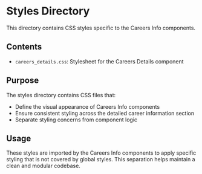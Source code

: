 # Styles Directory

This directory contains CSS styles specific to the Careers Info components.

## Contents

- `careers_details.css`: Stylesheet for the Careers Details component

## Purpose

The styles directory contains CSS files that:
- Define the visual appearance of Careers Info components
- Ensure consistent styling across the detailed career information section
- Separate styling concerns from component logic

## Usage

These styles are imported by the Careers Info components to apply specific styling that is not covered by global styles. This separation helps maintain a clean and modular codebase.